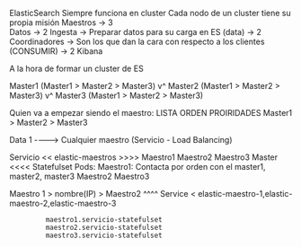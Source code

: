 ElasticSearch
    Siempre funciona en cluster
    Cada nodo de un cluster tiene su propia misión
        Maestros -> 3   
        Datos ->    2
        Ingesta ->  Preparar datos para su carga en ES (data) -> 2
        Coordinadores -> Son los que dan la cara con respecto a los clientes (CONSUMIR) -> 2
Kibana

A la hora de formar un cluster de ES

Master1 (Master1 > Master2 > Master3)
  v^
Master2 (Master1 > Master2 > Master3)
  v^
Master3 (Master1 > Master2 > Master3)

Quien va a empezar siendo el maestro: LISTA ORDEN PROIRIDADES
Master1 > Master2 > Master3


Data 1 ----> Cualquier maestro (Servicio - Load Balancing)

Servicio << elastic-maestros >>>> Maestro1 Maestro2 Maestro3
Master <<<< Statefulset
    Pods:
        Maestro1: Contacta por orden con el master1, master2, master3
        Maestro2
        Maestro3
        
Maestro 1 >  nombre(IP)  > Maestro2 
              ^^^^
             Service < elastic-maestro-1,elastic-maestro-2,elastic-maestro-3
             
             maestro1.servicio-statefulset
             maestro2.servicio-statefulset
             maestro3.servicio-statefulset